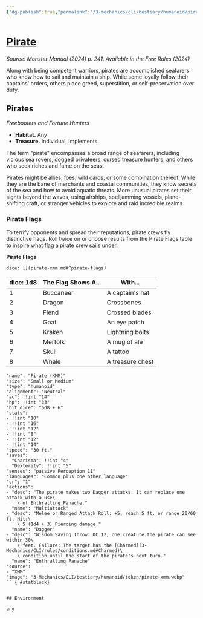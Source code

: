 ```yaml
---
{"dg-publish":true,"permalink":"/3-mechanics/cli/bestiary/humanoid/pirate-xmm/","tags":["ttrpg-cli/compendium/src/5e/xmm","ttrpg-cli/monster/cr/1","ttrpg-cli/monster/environment/any","ttrpg-cli/monster/size/small-or-medium","ttrpg-cli/monster/type/humanoid"],"noteIcon":""}
---
```


# [Pirate](3-Mechanics\CLI\bestiary\humanoid/pirate-xmm.md)
*Source: Monster Manual (2024) p. 241. Available in the Free Rules (2024)*  

Along with being competent warriors, pirates are accomplished seafarers who know how to sail and maintain a ship. While some loyally follow their captains' orders, others place greed, superstition, or self-preservation over duty.

## Pirates

*Freebooters and Fortune Hunters*

- **Habitat.** Any  
- **Treasure.** Individual, Implements  

The term "pirate" encompasses a broad range of seafarers, including vicious sea rovers, dogged privateers, cursed treasure hunters, and others who seek riches and fame on the seas.

Pirates might be allies, foes, wild cards, or some combination thereof. While they are the bane of merchants and coastal communities, they know secrets of the sea and how to avoid aquatic threats. More unusual pirates set their sights beyond the waves, using airships, spelljamming vessels, plane-shifting craft, or stranger vehicles to explore and raid incredible realms.

### Pirate Flags

To terrify opponents and spread their reputations, pirate crews fly distinctive flags. Roll twice on or choose results from the Pirate Flags table to inspire what flag a pirate crew sails under.

**Pirate Flags**

`dice: [](pirate-xmm.md#^pirate-flags)`

| dice: 1d8 | The Flag Shows A... | With... |
|-----------|---------------------|---------|
| 1 | Buccaneer | A captain's hat |
| 2 | Dragon | Crossbones |
| 3 | Fiend | Crossed blades |
| 4 | Goat | An eye patch |
| 5 | Kraken | Lightning bolts |
| 6 | Merfolk | A mug of ale |
| 7 | Skull | A tattoo |
| 8 | Whale | A treasure chest |{ #pirate-flags}


```statblock
"name": "Pirate (XMM)"
"size": "Small or Medium"
"type": "humanoid"
"alignment": "Neutral"
"ac": !!int "14"
"hp": !!int "33"
"hit_dice": "6d8 + 6"
"stats":
- !!int "10"
- !!int "16"
- !!int "12"
- !!int "8"
- !!int "12"
- !!int "14"
"speed": "30 ft."
"saves":
  "Charisma": !!int "4"
  "Dexterity": !!int "5"
"senses": "passive Perception 11"
"languages": "Common plus one other language"
"cr": "1"
"actions":
- "desc": "The pirate makes two Dagger attacks. It can replace one attack with a use\
    \ of Enthralling Panache."
  "name": "Multiattack"
- "desc": "Melee or Ranged Attack Roll: +5, reach 5 ft. or range 20/60 ft. Hit:\
    \ 5 (1d4 + 3) Piercing damage."
  "name": "Dagger"
- "desc": "Wisdom Saving Throw: DC 12, one creature the pirate can see within 30\
    \ feet. Failure: The target has the [Charmed](3-Mechanics/CLI/rules/conditions.md#Charmed)\
    \ condition until the start of the pirate's next turn."
  "name": "Enthralling Panache"
"source":
- "XMM"
"image": "3-Mechanics/CLI/bestiary/humanoid/token/pirate-xmm.webp"
```{ #statblock}


## Environment

any